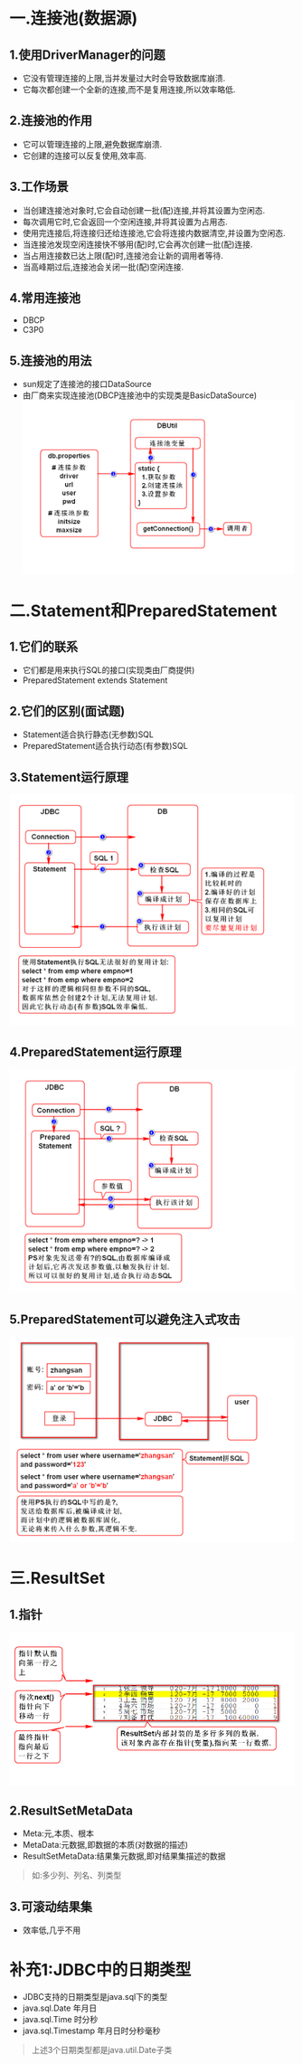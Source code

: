 # 一.连接池(数据源)
## 1.使用DriverManager的问题
- 它没有管理连接的上限,当并发量过大时会导致数据库崩溃.
- 它每次都创建一个全新的连接,而不是复用连接,所以效率略低.

## 2.连接池的作用
- 它可以管理连接的上限,避免数据库崩溃.
- 它创建的连接可以反复使用,效率高.

## 3.工作场景
- 当创建连接池对象时,它会自动创建一批(配)连接,并将其设置为空闲态.
- 每次调用它时,它会返回一个空闲连接,并将其设置为占用态.
- 使用完连接后,将连接归还给连接池,它会将连接内数据清空,并设置为空闲态.
- 当连接池发现空闲连接快不够用(配)时,它会再次创建一批(配)连接.
- 当占用连接数已达上限(配)时,连接池会让新的调用者等待.
- 当高峰期过后,连接池会关闭一批(配)空闲连接.

## 4.常用连接池
- DBCP
- C3P0

## 5.连接池的用法
- sun规定了连接池的接口DataSource
- 由厂商来实现连接池(DBCP连接池中的实现类是BasicDataSource)
![](1.png)

# 二.Statement和PreparedStatement
## 1.它们的联系
- 它们都是用来执行SQL的接口(实现类由厂商提供)
- PreparedStatement extends Statement

## 2.它们的区别(面试题)
- Statement适合执行静态(无参数)SQL
- PreparedStatement适合执行动态(有参数)SQL

## 3.Statement运行原理
![](2.png)

## 4.PreparedStatement运行原理
![](3.png)

## 5.PreparedStatement可以避免注入式攻击
![](4.png)

# 三.ResultSet
## 1.指针
![](5.png)

## 2.ResultSetMetaData
- Meta:元,本质、根本
- MetaData:元数据,即数据的本质(对数据的描述)
- ResultSetMetaData:结果集元数据,即对结果集描述的数据
> 如:多少列、列名、列类型

## 3.可滚动结果集
- 效率低,几乎不用




















# 补充1:JDBC中的日期类型
- JDBC支持的日期类型是java.sql下的类型
- java.sql.Date 年月日
- java.sql.Time 时分秒
- java.sql.Timestamp 年月日时分秒毫秒
> 上述3个日期类型都是java.util.Date子类





